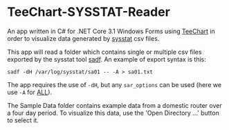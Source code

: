 # TeeChart-SYSSTAT-Reader
An app written in C# for .NET Core 3.1 Windows Forms using [TeeChart](https://www.nuget.org/packages/Steema.TeeChart.NETCore.WinForm/) in order to visualize data generated by [sysstat](http://man7.org/linux/man-pages/man5/sysstat.5.html) csv files.

This app will read a folder which contains single or multiple csv files exported by the sysstat tool [sadf](http://man7.org/linux/man-pages/man1/sadf.1.html). An example of export syntax is this:

```
sadf -dH /var/log/sysstat/sa01 -- -A > sa01.txt
```

The app requires the use of `-dH`, but any `sar_options` can be used (here we use `-A` for [ALL](http://man7.org/linux/man-pages/man1/sar.1.html)).

The Sample Data folder contains example data from a domestic router over a four day period. To visualize this data, use the 'Open Directory ...' button to select it. 
